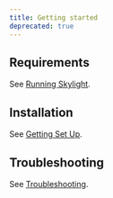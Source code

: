 ```yaml
---
title: Getting started
deprecated: true
---
```


## Requirements

See [Running Skylight](/running-skylight#requirements).

## Installation

See [Getting Set Up](/support/getting-set-up#installing-the-agent).

## Troubleshooting

See [Troubleshooting](/troubleshooting).
